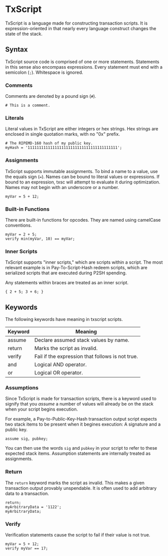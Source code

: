 # TxScript

TxScript is a language made for constructing transaction scripts. It is expression-oriented
in that nearly every language construct changes the state of the stack.

## Syntax

TxScript source code is comprised of one or more statements. Statements in this sense also
encompass expressions.
Every statement must end with a semicolon (`;`). Whitespace is ignored.

### Comments

Comments are denoted by a pound sign (`#`).

```
# This is a comment.
```

### Literals

Literal values in TxScript are either integers or hex strings. Hex strings are enclosed in single quotation marks, with no "0x" prefix.

```
# The RIPEMD-160 hash of my public key.
myHash = '1111111111111111111111111111111111111111';
```

### Assignments

TxScript supports immutable assignments. To bind a name to a value, use the equals sign (`=`).
Names can be bound to literal values or expressions. If bound to an expression, txsc will attempt to evaluate it during optimization.
Names may not begin with an underscore or a number.

```
myVar = 5 + 12;
```

### Built-in Functions

There are built-in functions for opcodes. They are named using camelCase conventions.

```
myVar = 2 + 5;
verify min(myVar, 10) == myVar;
```

### Inner Scripts

TxScript supports "inner scripts," which are scripts within a script. The most relevant example is in Pay-To-Script-Hash
redeem scripts, which are serialized scripts that are executed during P2SH spending.

Any statements within braces are treated as an inner script.

```
{ 2 + 5; 3 + 6; }
```

## Keywords

The following keywords have meaning in txscript scripts.

| Keyword   | Meaning       |
| --------- | ------------- |
| assume    | Declare assumed stack values by name. |
| return    | Marks the script as invalid. |
| verify    | Fail if the expression that follows is not true. |
| and       | Logical AND operator. |
| or        | Logical OR operator. |

### Assumptions

Since TxScript is made for transaction scripts, there is a keyword used to signify that you *assume*
a number of values will already be on the stack when your script begins execution.

For example, a Pay-to-Public-Key-Hash transaction output script expects two stack items to be present when it begines execution:
A signature and a public key.

```
assume sig, pubkey;
```

You can then use the words `sig` and `pubkey` in your script to refer to these expected stack items. Assumption statements
are internally treated as assignments.

### Return

The `return` keyword marks the script as invalid. This makes a given transaction output provably unspendable. It is often
used to add arbitrary data to a transaction.

```
return;
myArbitraryData = '1122';
myArbitraryData;
```

### Verify

Verification statements cause the script to fail if their value is not true.

```
myVar = 5 + 12;
verify myVar == 17;
```


